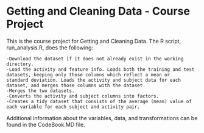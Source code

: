 # Getting and Cleaning Data - Course Project

This is the course project for Getting and Cleaning Data. The R script, run_analysis.R, does the following:

    -Download the dataset if it does not already exist in the working directory.
    -Load the activity and feature info. Loads both the training and test datasets, keeping only those columns which reflect a mean or        standard deviation. Loads the activity and subject data for each dataset, and merges those columns with the dataset.
    -Merges the two datasets.
    -Converts the activity and subject columns into factors.
    -Creates a tidy dataset that consists of the average (mean) value of each variable for each subject and activity pair.

Additional information about the variables, data, and transformations can be found in the CodeBook.MD file.
